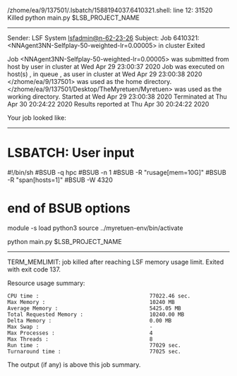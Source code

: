 /zhome/ea/9/137501/.lsbatch/1588194037.6410321.shell: line 12: 31520 Killed                  python main.py $LSB_PROJECT_NAME

------------------------------------------------------------
Sender: LSF System <lsfadmin@n-62-23-26>
Subject: Job 6410321: <NNAgent3NN-Selfplay-50-weighted-lr=0.00005> in cluster <dcc> Exited

Job <NNAgent3NN-Selfplay-50-weighted-lr=0.00005> was submitted from host <n-62-30-6> by user <s183914> in cluster <dcc> at Wed Apr 29 23:00:37 2020
Job was executed on host(s) <n-62-23-26>, in queue <hpc>, as user <s183914> in cluster <dcc> at Wed Apr 29 23:00:38 2020
</zhome/ea/9/137501> was used as the home directory.
</zhome/ea/9/137501/Desktop/TheMyretuen/Myretuen> was used as the working directory.
Started at Wed Apr 29 23:00:38 2020
Terminated at Thu Apr 30 20:24:22 2020
Results reported at Thu Apr 30 20:24:22 2020

Your job looked like:

------------------------------------------------------------
# LSBATCH: User input
#!/bin/sh
#BSUB -q hpc
#BSUB -n 1
#BSUB -R "rusage[mem=10G]"
#BSUB -R "span[hosts=1]"
#BSUB -W 4320
# end of BSUB options

module -s load python3
source ../myretuen-env/bin/activate

python main.py $LSB_PROJECT_NAME


------------------------------------------------------------

TERM_MEMLIMIT: job killed after reaching LSF memory usage limit.
Exited with exit code 137.

Resource usage summary:

    CPU time :                                   77022.46 sec.
    Max Memory :                                 10240 MB
    Average Memory :                             5425.05 MB
    Total Requested Memory :                     10240.00 MB
    Delta Memory :                               0.00 MB
    Max Swap :                                   -
    Max Processes :                              4
    Max Threads :                                8
    Run time :                                   77029 sec.
    Turnaround time :                            77025 sec.

The output (if any) is above this job summary.

